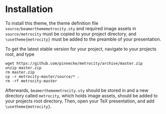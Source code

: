 # Installation

To install this theme, the theme definition file `source/beamerthememetrocity.sty` and required image assets in `source/metrocity` must be copied to your project directory, and `\usetheme{metrocity}` must be added to the preamble of your presentation. 

To get the latest stable version for your project, navigate to your projects root, and type
```
wget https://github.com/pinnecke/metrocity/archive/master.zip
unzip master.zip
rm master.zip
cp -r metrocity-master/source/* .
rm -rf metrocity-master
```
Afterwards, `beamerthememetrocity.sty` should be stored in and a new directory called `metrocity`, which holds image assets, should be added to your projects root directory. Then, open your TeX presentation, and add `\usetheme{metrocity}`.

